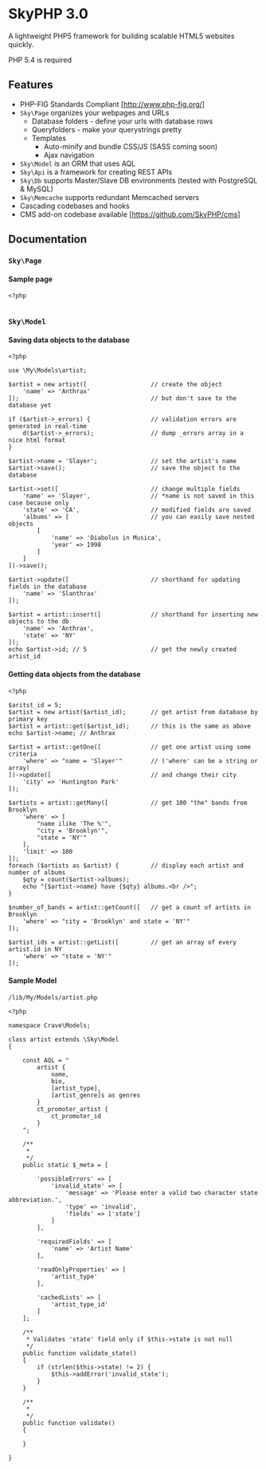 # SkyPHP 3.0

A lightweight PHP5 framework for building scalable HTML5 websites quickly.

PHP 5.4 is required

## Features

- PHP-FIG Standards Compliant [<http://www.php-fig.org/>]
- `Sky\Page` organizes your webpages and URLs
    - Database folders - define your urls with database rows
    - Queryfolders - make your querystrings pretty
    - Templates
        - Auto-minify and bundle CSS/JS (SASS coming soon)
        - Ajax navigation
- `Sky\Model` is an ORM that uses AQL
- `Sky\Api` is a framework for creating REST APIs
- `Sky\Db` supports Master/Slave DB environments (tested with PostgreSQL & MySQL)
- `Sky\Memcache` supports redundant Memcached servers
- Cascading codebases and hooks
- CMS add-on codebase available [<https://github.com/SkyPHP/cms>]

## Documentation

### `Sky\Page`

#### Sample page
```
<?php


```

### `Sky\Model`

#### Saving data objects to the database
```
<?php

use \My\Models\artist;

$artist = new artist([                  // create the object
    'name' => 'Anthrax'
]);                                     // but don't save to the database yet

if ($artist->_errors) {                 // validation errors are generated in real-time
    d($artist->_errors);                // dump _errors array in a nice html format
}

$artist->name = 'Slayer';               // set the artist's name
$artist->save();                        // save the object to the database

$artist->set([                          // change multiple fields
    'name' => 'Slayer',                 // *name is not saved in this case because only
    'state' => 'CA',                    // modified fields are saved
    'albums' => [                       // you can easily save nested objects
        [
            'name' => 'Diabolus in Musica',
            'year' => 1998
        ]
    ]
])->save();

$artist->update([                       // shorthand for updating fields in the database
    'name' => 'Slanthrax'
]);

$artist = artist::insert([              // shorthand for inserting new objects to the db
    'name' => 'Anthrax',
    'state' => 'NY'
]);
echo $artist->id; // 5                  // get the newly created artist_id
```

#### Getting data objects from the database
```
<?php

$aritst_id = 5;
$artist = new artist($artist_id);       // get artist from database by primary key
$artist = artist::get($artist_id);      // this is the same as above
echo $artist->name; // Anthrax

$artist = artist::getOne([              // get one artist using some criteria
    'where' => "name = 'Slayer'"        // ('where' can be a string or array)
])->update([                            // and change their city
    'city' => 'Huntington Park'
]);

$artists = artist::getMany([            // get 100 "the" bands from Brooklyn
    'where' => [
        "name ilike 'The %'",
        "city = 'Brooklyn'",
        "state = 'NY'"
    ],
    'limit' => 100
]);
foreach ($artists as $artist) {         // display each artist and number of albums
    $qty = count($artist->albums);
    echo "{$artist->name} have {$qty} albums.<br />";
}

$number_of_bands = artist::getCount([   // get a count of artists in Brooklyn
    'where' => "city = 'Brooklyn' and state = 'NY'"
]);

$artist_ids = artist::getList([         // get an array of every artist.id in NY
    'where' => "state = 'NY'"
]);
```

#### Sample Model
`/lib/My/Models/artist.php`
```
<?php

namespace Crave\Models;

class artist extends \Sky\Model
{

    const AQL = "
        artist {
            name,
            bio,
            [artist_type],
            [artist_genre]s as genres
        }
        ct_promoter_artist {
            ct_promoter_id
        }
    ";

    /**
     *
     */
    public static $_meta = [

        'possibleErrors' => [
            'invalid_state' => [
                'message' => 'Please enter a valid two character state abbreviation.',
                'type' => 'invalid',
                'fields' => ['state']
            ]
        ],

        'requiredFields' => [
            'name' => 'Artist Name'
        ],

        'readOnlyProperties' => [
            'artist_type'
        ],

        'cachedLists' => [
            'artist_type_id'
        ]
    ];

    /**
     * Validates 'state' field only if $this->state is not null
     */
    public function validate_state()
    {
        if (strlen($this->state) != 2) {
            $this->addError('invalid_state');
        }
    }

    /**
     *
     */
    public function validate()
    {

    }

}
```
